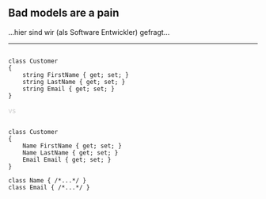 ## Bad models are a pain

...hier sind wir (als Software Entwickler) gefragt...

----
<!-- .slide: data-background="images/house-md-everybody-lies2.jpg" data-background-size="cover" data-state="dimmed" -->

<pre><code data-noescape data-trim class="lang-csharp hljs">
class Customer
{
    <span class="highlightcode">string</span> FirstName { get; set; }
    <span class="highlightcode">string</span> LastName { get; set; }
    <span class="highlightcode">string</span> Email { get; set; }
}
</code></pre>

<div style="color: #ccc; text-transform: none;" class="my-shadow">vs</div>

<pre><code data-noescape data-trim class="lang-csharp hljs">
class Customer
{
    <span class="highlightcode">Name</span> FirstName { get; set; }
    <span class="highlightcode">Name</span> LastName { get; set; }
    <span class="highlightcode">Email</span> Email { get; set; }
}

class <span class="highlightcode">Name</span> { /*...*/ }
class <span class="highlightcode">Email</span> { /*...*/ }
</code></pre>

